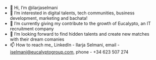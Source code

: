 - 👋 Hi, I’m @ilarjaselmani
- 👀 I’m interested in digital talents, tech communities, business development, marketing and bachata!
- 🌱 I’m currently giving my contribute to the growth of Eucalypto, an IT recruitment company
- 💞️ I’m looking forward to find hidden talents and create new matches with their dream comanies 
- 📫 How to reach me_ LinkedIn - Ilarja Selmani, email - iselmani@eucalyptogroup.com, phone - +34 623 507 274

<!---
ilarjaselmani/ilarjaselmani is a ✨ special ✨ repository because its `README.md` (this file) appears on your GitHub profile.
You can click the Preview link to take a look at your changes.
--->
